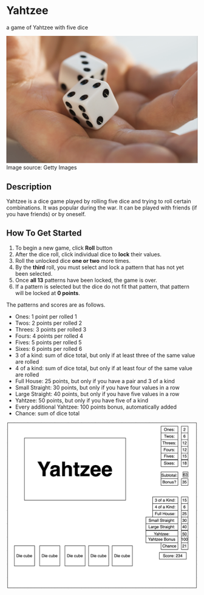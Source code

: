 # Yahtzee
a game of Yahtzee with five dice

![image of dice](dice.png)
Image source: Getty Images

## Description

Yahtzee is a dice game played by rolling five dice and trying to roll certain combinations. It was popular during the war. It can be played with friends (if you have friends) or by oneself.

## How To Get Started

1. To begin a new game, click **Roll** button
2. After the dice roll, click individual dice to **lock** their values.
3. Roll the unlocked dice **one or two** more times.
4. By the **third** roll, you must select and lock a pattern that has not yet been selected.
5. Once **all 13** patterns have been locked, the game is over.
6. If a pattern is selected but the dice do not fit that pattern, that pattern will be locked at **0 points**.

The patterns and scores are as follows.

- Ones: 1 point per rolled 1
- Twos: 2 points per rolled 2
- Threes: 3 points per rolled 3
- Fours: 4 points per rolled 4
- Fives: 5 points per rolled 5
- Sixes: 6 points per rolled 6
- 3 of a kind: sum of dice total, but only if at least three of the same value are rolled
- 4 of a kind: sum of dice total, but only if at least four of the same value are rolled
- Full House: 25 points, but only if you have a pair and 3 of a kind
- Small Straight: 30 points, but only if you have four values in a row
- Large Straight: 40 points, but only if you have five values in a row
- Yahtzee: 50 points, but only if you have five of a kind
- Every additional Yahtzee: 100 points bonus, automatically added
- Chance: sum of dice total

![image of wireframe](mockup.png)
